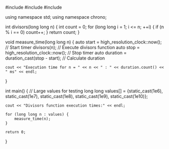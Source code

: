 #include <iostream>
#include <chrono>
#include <cmath>

using namespace std;
using namespace chrono;


int divisors(long long n) {
    int count = 0;
    for (long long i = 1; i <= n; ++i) {
        if (n % i == 0) count++;
    }
    return count;
}

void measure_time(long long n) {
    auto start = high_resolution_clock::now();  // Start timer
    divisors(n);  // Execute divisors function
    auto stop = high_resolution_clock::now();  // Stop timer
    auto duration = duration_cast<milliseconds>(stop - start);  // Calculate duration

    cout << "Execution time for n = " << n << " : " << duration.count() << " ms" << endl;
}

int main() {
    // Large values for testing
    long long values[] = {static_cast<long long>(1e6), static_cast<long long>(1e7),
                          static_cast<long long>(1e8), static_cast<long long>(1e9),
                          static_cast<long long>(1e10)};

    cout << "Divisors function execution times:" << endl;

    for (long long n : values) {
        measure_time(n);
    }

    return 0;
}
